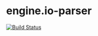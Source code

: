 engine.io-parser
================

[![Build Status](https://secure.travis-ci.org/LearnBoost/engine.io-protocol.png)](http://travis-ci.org/LearnBoost/engine.io-protocol)
